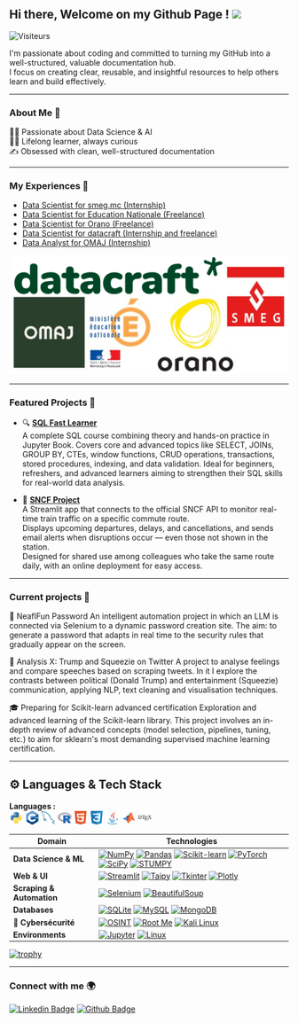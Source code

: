 ## Hi there, Welcome on my Github Page ! <img src="https://media.giphy.com/media/hvRJCLFzcasrR4ia7z/giphy.gif" width="25">
![Visiteurs](https://visitor-badge.laobi.icu/badge?page_id=Mastocodeur.Mastocodeur)

I'm passionate about coding and committed to turning my GitHub into a well-structured, valuable documentation hub.  
I focus on creating clear, reusable, and insightful resources to help others learn and build effectively.

___


### About Me 🚀
👨‍💻 Passionate about Data Science & AI  
🧑‍🎓 Lifelong learner, always curious  
✍️ Obsessed with clean, well-structured documentation  

___

### My Experiences 🙌
- [Data Scientist for smeg.mc (Internship)](https://www.smeg.mc/) 
- [Data Scientist for Education Nationale (Freelance)](https://www.education.gouv.fr/)
- [Data Scientist for Orano (Freelance)](https://www.orano.group/fr) 
- [Data Scientist for datacraft (Internship and freelance)](https://datacraft.paris/) 
- [Data Analyst for OMAJ (Internship)](https://omaj.fr/)

<div align="center">
  <img src="logos_entreprises.png" alt="Logos entreprises" />
</div>

___

### Featured Projects 📌

- 🔍 [**SQL Fast Learner**](https://github.com/Mastocodeur/sql-fast-learner)  
  A complete SQL course combining theory and hands-on practice in Jupyter Book.
  Covers core and advanced topics like SELECT, JOINs, GROUP BY, CTEs, window functions, CRUD operations, transactions, stored procedures, indexing, and data validation.
  Ideal for beginners, refreshers, and advanced learners aiming to strengthen their SQL skills for real-world data analysis.
  
- 🚆 [**SNCF Project**](https://github.com/Mastocodeur/sncf-project)  
  A Streamlit app that connects to the official SNCF API to monitor real-time train traffic on a specific commute route.  
  Displays upcoming departures, delays, and cancellations, and sends email alerts when disruptions occur — even those not shown in the station.  
  Designed for shared use among colleagues who take the same route daily, with an online deployment for easy access.


___


### Current projects 🚧

🤖 NeaflFun Password
An intelligent automation project in which an LLM is connected via Selenium to a dynamic password creation site. The aim: to generate a password that adapts in real time to the security rules that gradually appear on the screen.

🧠 Analysis X: Trump and Squeezie on Twitter
A project to analyse feelings and compare speeches based on scraping tweets. In it I explore the contrasts between political (Donald Trump) and entertainment (Squeezie) communication, applying NLP, text cleaning and visualisation techniques.

🎓 Preparing for Scikit-learn advanced certification
Exploration and advanced learning of the Scikit-learn library. This project involves an in-depth review of advanced concepts (model selection, pipelines, tuning, etc.) to aim for sklearn's most demanding supervised machine learning certification.

___

## ⚙️ Languages & Tech Stack

**Languages :**  
<code><img height="25" src="https://raw.githubusercontent.com/devicons/devicon/master/icons/python/python-original.svg" alt="Python"/></code>
<code><img height="25" src="https://raw.githubusercontent.com/devicons/devicon/master/icons/cplusplus/cplusplus-original.svg" alt="C++"/></code>
<code><img height="25" src="https://raw.githubusercontent.com/devicons/devicon/master/icons/mysql/mysql-original.svg" alt="SQL"/></code>
<code><img height="25" src="https://raw.githubusercontent.com/devicons/devicon/master/icons/r/r-original.svg" alt="R"/></code>
<code><img height="25" src="https://raw.githubusercontent.com/devicons/devicon/master/icons/html5/html5-original.svg" alt="HTML5"/></code>
<code><img height="25" src="https://raw.githubusercontent.com/devicons/devicon/master/icons/css3/css3-original.svg" alt="CSS3"/></code>
<code><img height="25" src="https://raw.githubusercontent.com/devicons/devicon/master/icons/java/java-original.svg" alt="Java"/></code>
<code><img height="25" src="https://raw.githubusercontent.com/devicons/devicon/master/icons/matlab/matlab-original.svg" alt="MATLAB"/></code>
<code><img height="25" src="https://raw.githubusercontent.com/devicons/devicon/master/icons/latex/latex-original.svg" alt="LaTeX"/></code>



| **Domain**                  | **Technologies**                                                                                                                                                                                                                                         |
|-----------------------------|----------------------------------------------------------------------------------------------------------------------------------------------------------------------------------------------------------------------------------------------------------|
| **Data Science & ML**       | [![NumPy](https://img.shields.io/badge/NumPy-013243?style=flat&logo=numpy&logoColor=white)](https://numpy.org) [![Pandas](https://img.shields.io/badge/Pandas-150458?style=flat&logo=pandas&logoColor=white)](https://pandas.pydata.org) [![Scikit-learn](https://img.shields.io/badge/Scikit--learn-F7931E?style=flat&logo=scikitlearn&logoColor=white)](https://scikit-learn.org) [![PyTorch](https://img.shields.io/badge/PyTorch-EE4C2C?style=flat&logo=pytorch&logoColor=white)](https://pytorch.org) [![SciPy](https://img.shields.io/badge/SciPy-8CAAE6?style=flat&logo=scipy&logoColor=white)](https://scipy.org) [![STUMPY](https://img.shields.io/badge/STUMPY-00BFC4?style=flat&logo=python&logoColor=white)](https://stumpy.readthedocs.io) |
| **Web & UI**                | [![Streamlit](https://img.shields.io/badge/Streamlit-FF4B4B?style=flat&logo=streamlit&logoColor=white)](https://streamlit.io) [![Taipy](https://img.shields.io/badge/Taipy-1E90FF?style=flat&logo=python&logoColor=white)](https://www.taipy.io) [![Tkinter](https://img.shields.io/badge/Tkinter-FF6F61?style=flat&logo=python&logoColor=white)](https://docs.python.org/3/library/tkinter.html) [![Plotly](https://img.shields.io/badge/Plotly-3F4F75?style=flat&logo=plotly&logoColor=white)](https://plotly.com) |
| **Scraping & Automation**   | [![Selenium](https://img.shields.io/badge/Selenium-43B02A?style=flat&logo=selenium&logoColor=white)](https://www.selenium.dev) [![BeautifulSoup](https://img.shields.io/badge/BeautifulSoup-8B0000?style=flat&logo=python&logoColor=white)](https://www.crummy.com/software/BeautifulSoup/) |
| **Databases**               | [![SQLite](https://img.shields.io/badge/SQLite-003B57?style=flat&logo=sqlite&logoColor=white)](https://www.sqlite.org) [![MySQL](https://img.shields.io/badge/MySQL-4479A1?style=flat&logo=mysql&logoColor=white)](https://www.mysql.com) [![MongoDB](https://img.shields.io/badge/MongoDB-47A248?style=flat&logo=mongodb&logoColor=white)](https://www.mongodb.com) |
| **🔐 Cybersécurité**         | [![OSINT](https://img.shields.io/badge/OSINT-5E5DF0?style=flat&logo=search&logoColor=white)](https://osintframework.com) [![Root Me](https://img.shields.io/badge/Root_Me-111111?style=flat&logo=tryhackme&logoColor=white)](https://www.root-me.org) [![Kali Linux](https://img.shields.io/badge/Kali_Linux-268BEE?style=flat&logo=kalilinux&logoColor=white)](https://www.kali.org) |
| **Environments**            | [![Jupyter](https://img.shields.io/badge/Jupyter-F37626?style=flat&logo=jupyter&logoColor=white)](https://jupyter.org) [![Linux](https://img.shields.io/badge/Linux-FCC624?style=flat&logo=linux&logoColor=black)](https://www.kernel.org) |



[![trophy](https://github-profile-trophy.vercel.app/?username=Mastocodeur&theme=onedark)](https://github.com/ryo-ma/github-profile-trophy)

___

### Connect with me 🌍 
[![Linkedin Badge](https://img.shields.io/badge/-LinkedIn-0072b1?style=flat&logo=linkedin&logoColor=white)](https://www.linkedin.com/in/rgasmi/?locale=en_US)
[![Github Badge](https://img.shields.io/badge/-GitHub-grey?style=flat&logo=github&logoColor=white)](https://github.com/Mastocodeur)








